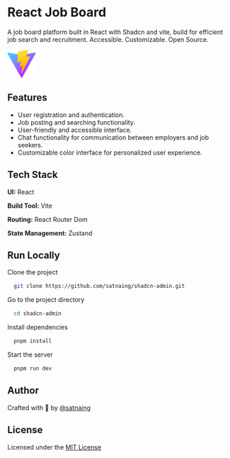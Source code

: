 # React Job Board

A job board platform built in React  with Shadcn and vite, build for efficient job search and recruitment. Accessible. Customizable. Open Source.

![alt text](public/vite.svg)

## Features

- User registration and authentication.
- Job posting and searching functionality.
- User-friendly and accessible interface.
- Chat functionality for communication between employers and job seekers.
- Customizable color interface for personalized user experience.

## Tech Stack

**UI:** React

**Build Tool:** Vite

**Routing:** React Router Dom

**State Management:** Zustand


## Run Locally

Clone the project

```bash
  git clone https://github.com/satnaing/shadcn-admin.git
```

Go to the project directory

```bash
  cd shadcn-admin
```

Install dependencies

```bash
  pnpm install
```

Start the server

```bash
  pnpm run dev
```

## Author

Crafted with 🤍 by [@satnaing](https://github.com/satnaing)

## License

Licensed under the [MIT License](https://choosealicense.com/licenses/mit/)

